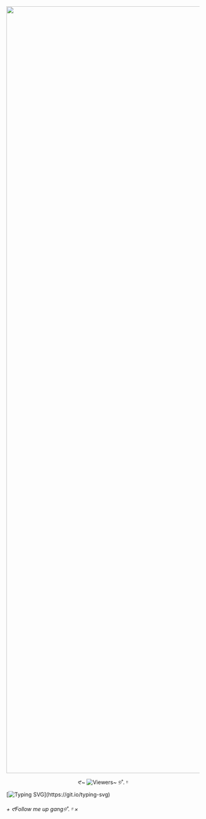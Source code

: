 <img src= "https://media.discordapp.net/attachments/1234083910694994033/1427139668322943027/Untitled598_20251013114127.png?ex=69003be3&is=68feea63&hm=d891958b6950d368a73929147e4b516fa13a964ceebe1d083fc289b7e7b329b8&=&format=webp&quality=lossless&width=1104&height=683" width="2000" height="2000" />

<p align="center">
𑣲~ <img ⤷ src="https://komarev.com/ghpvc/?username=uxpr1ht"゛ ˎˊ˗ alt="Viewers~" /> ୭˚. ᵎᵎ
</p>

[![Typing SVG](https://readme-typing-svg.demolab.com?font=bandwidth&weight=300&size=25&letterSpacing=yes&pause=1000&color=2A4FCA&center=true&vCenter=true&width=970&lines=...;I....;I+despite+you+better..++till;....)](https://git.io/typing-svg)

<h6> + 𑣲Follow me up gang୭˚. ᵎᵎ × </h6>
